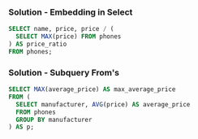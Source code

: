 ### Solution - Embedding in Select

```sql
SELECT name, price, price / (
  SELECT MAX(price) FROM phones
) AS price_ratio
FROM phones;
```

### Solution - Subquery From's

```sql
SELECT MAX(average_price) AS max_average_price
FROM (
  SELECT manufacturer, AVG(price) AS average_price
  FROM phones 
  GROUP BY manufacturer
) AS p;
```


